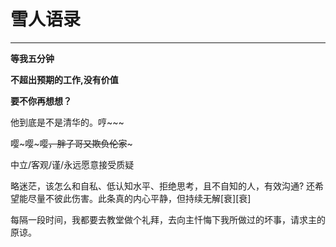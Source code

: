 # 雪人语录
---

**等我五分钟**



**不超出预期的工作,没有价值**

**要不你再想想？**

他到底是不是清华的。哼~~~

嘤~嘤~嘤~~，胖子哥又欺负伦家~~~

中立/客观/谨/永远愿意接受质疑

略迷茫，该怎么和自私、低认知水平、拒绝思考，且不自知的人，有效沟通? 还希望能尽量不彼此伤害。此条真的内心平静，但持续无解\[衰\]\[衰\]

每隔一段时间，我都要去教堂做个礼拜，去向主忏悔下我所做过的坏事，请求主的原谅。

